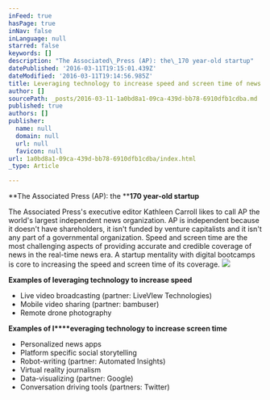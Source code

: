 ```yaml
---
inFeed: true
hasPage: true
inNav: false
inLanguage: null
starred: false
keywords: []
description: "The Associated\_Press (AP): the\_170 year-old startup"
datePublished: '2016-03-11T19:15:01.439Z'
dateModified: '2016-03-11T19:14:56.985Z'
title: Leveraging technology to increase speed and screen time of news
author: []
sourcePath: _posts/2016-03-11-1a0bd8a1-09ca-439d-bb78-6910dfb1cdba.md
published: true
authors: []
publisher:
  name: null
  domain: null
  url: null
  favicon: null
url: 1a0bd8a1-09ca-439d-bb78-6910dfb1cdba/index.html
_type: Article

---
```

**The Associated Press (AP): the ****170 year-old startup**

The Associated Press's executive editor Kathleen Carroll likes to call AP the world's largest independent news organization. AP is independent because it doesn't have shareholders, it isn't funded by venture capitalists and it isn't any part of a governmental organization. Speed and screen time are the most challenging aspects of providing accurate and credible coverage of news in the real-time news era. A startup mentality with digital bootcamps is core to increasing the speed and screen time of its coverage. 
![](https://the-grid-user-content.s3-us-west-2.amazonaws.com/394ad0e0-af51-49bb-8d79-1323d3fcd577.jpg)

**Examples of leveraging technology to increase speed**

* Live video broadcasting (partner: LiveVIew Technologies)
* Mobile video sharing (partner: bambuser)
* Remote drone photography 

**Examples of l****everaging technology to increase screen time**

* Personalized news apps
* Platform specific social storytelling 
* Robot-writing (partner: Automated Insights)
* Virtual reality journalism
* Data-visualizing (partner: Google)
* Conversation driving tools (partners: Twitter)